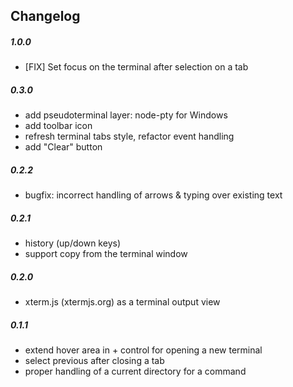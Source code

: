 Changelog
------------
##### 1.0.0
- [FIX] Set focus on the terminal after selection on a tab
##### 0.3.0
- add pseudoterminal layer: node-pty for Windows
- add toolbar icon
- refresh terminal tabs style, refactor event handling
- add "Clear" button

##### 0.2.2
- bugfix: incorrect handling of arrows & typing over existing text

##### 0.2.1
- history (up/down keys)
- support copy from the terminal window

##### 0.2.0
- xterm.js (xtermjs.org) as a terminal output view

##### 0.1.1
- extend hover area in + control for opening a new terminal
- select previous after closing a tab
- proper handling of a current directory for a command